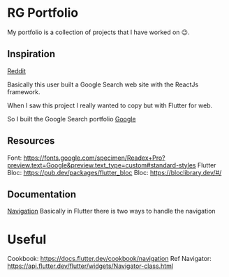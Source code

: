 # RG Portfolio

My portfolio is a collection of projects that I have worked on 😉.

## Inspiration

[Reddit]

Basically this user built a Google Search web site with the ReactJs framework.

When I saw this project I really wanted to copy but with Flutter for web.

So I built the Google Search portfolio [Google]

## Resources

Font: https://fonts.google.com/specimen/Readex+Pro?preview.text=Google&preview.text_type=custom#standard-styles
Flutter Bloc: https://pub.dev/packages/flutter_bloc
Bloc: https://bloclibrary.dev/#/

## Documentation

[Navigation] Basically in Flutter there is two ways to handle the navigation

# Useful

Cookbook: https://docs.flutter.dev/cookbook/navigation
Ref Navigator: https://api.flutter.dev/flutter/widgets/Navigator-class.html

[reddit]: https://www.reddit.com/r/webdev/comments/pzq1bs/i_built_a_google_search_themed_portfolio_website/?utm_medium=android_app&utm_source=share
[google]: https://www.google.com/
[navigation]: https://docs.flutter.dev/development/ui/navigation

<!--
    ReactJS source code: https://github.com/enjeck/gfolio
    Website: https://gfolio.enjeck.com/
 -->
